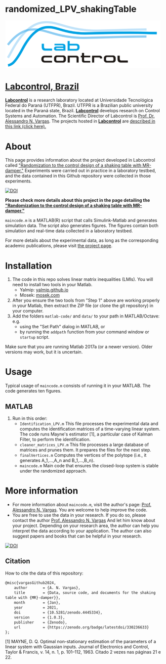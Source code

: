 # randomized_LPV_shakingTable

<p align="center"><a href="http://www.labcontrol.xyz/dokuwiki" target="_blank" rel="noopener"><img src="https://github.com/labcontrol-data/images/blob/main/logo.png"></a></p>

# [Labcontrol, Brazil](http://www.labcontrol.xyz/dokuwiki)

[**Labcontrol**](http://www.labcontrol.xyz/dokuwiki)  is a research laboratory located at Universidade Tecnológica Federal do Paraná (UTFPR), Brazil. UTFPR is a Brazilian public university located in the Paraná state, Brazil. [**Labcontrol**](http://www.labcontrol.xyz/dokuwiki)  develops research on Control Systems and Automation. The Scientific Director of Labcontrol is [Prof. Dr. Alessandro N. Vargas](http://www.anvargas.com). The projects hosted in [**Labcontrol**](http://www.labcontrol.xyz/dokuwiki)  are [described in this link (click here).](http://www.anvargas.com/blog)

About
============

This page provides information about the project developed in Labcontrol called ["Randomization to the control design of a shaking table with MR-damper."](http://www.anvargas.com/blog/mrdamper.html)  Experiments were carried out in practice in a laboratory testbed, and the data contained in this Github repository were collected in those experiments. 

[![DOI](https://zenodo.org/badge/330236633.svg)](https://zenodo.org/badge/latestdoi/330236633)

**Please check more details about this project in the page detailing the ["Randomization to the control design of a shaking table with MR-damper."](http://www.anvargas.com/blog/mrdamper.html)**


`maincode.m` is a MATLAB(R) script that calls Simulink-Matlab and generates simulation data. The script also generates figures. The figures contain both simulation and real-time data collected in a laboratory testbed.

For more details about the experimental data, as long as the corresponding academic publications, please visit [the project page](http://www.anvargas.com/blog).


Installation
============

1. The code in this repo solves linear matrix inequalities (LMIs). You will need to install two tools in your Matlab.
    - Yalmip: [yalmip.github.io](https://yalmip.github.io/)
    - Mosek: [mosek.com](https://www.mosek.com/)
2. After you ensure the two tools from "Step 1" above are working properly in your Matlab, then extract the ZIP file (or clone the git repository) in your computer.
3. Add the folders `matlab-code/` and `data/` to your path in MATLAB/Octave: e.g. 
    - using the "Set Path" dialog in MATLAB, or 
    - by running the `addpath` function from your command window or `startup` script.

Make sure that you are running Matlab 2017a (or a newer version). Older versions may work, but it is uncertain.

Usage
=====

Typical usage of `maincode.m` consists of running it in your MATLAB. The code generates ten figures.

MATLAB
------
  1. Run in this order:
     - `Identification_LPV.m` This file processes the experimental data and computes the identification matrices of a time-varying linear system. The code runs Mayne's estimator [1], a particular case of Kalman Filter, to perform the identification.
     - `cleaner_matrices_LPV.m` This file processes a large database of matrices and prunes them. It prepares the files for the next step.
     - `finalVertices.m` Computes the vertices of the polytope (i.e., it generates A_1,...,A_n and B_1,...,B_n).
     - `maincode.m` Main code that ensures the closed-loop system is stable under the randomized approach.

More information
================

* For more information about `maincode.m`, visit the author's page: [Prof. Alessandro N. Vargas](http://www.anvargas.com). You are welcome to help improve the code.
* You are free to use the data in your research. If you do so, please contact the author [Prof. Alessandro N. Vargas](http://www.anvargas.com) 
And let him know about your project. Depending on your research area, the author can help you interpret the data according to your application. The author can also suggest papers and books that can be helpful in your research.

[![DOI](https://zenodo.org/badge/330236633.svg)](https://zenodo.org/badge/latestdoi/330236633)

Citation
------
How to cite the data of this repository:

```
@misc{vargasGithub2024,
    author       = {A. N. Vargas},
    title        = {Data, source code, and documents for the shaking table with {MR}-damper}},
    month        = {Jan},
    year         = 2021,
    doi          = {10.5281/zenodo.4445334},
    version      = {1.0.3},
    publisher    = {Zenodo},
    url          = {https://zenodo.org/badge/latestdoi/330236633}
};
```
[1] MAYNE, D. Q. Optimal non-stationary estimation of the parameters of a linear system
with Gaussian inputs. Journal of Electronics and Control, Taylor & Francis, v. 14, n. 1, p.
101–112, 1963. Citado 2 vezes nas páginas 21 e 22.
